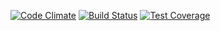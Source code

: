 [![Code Climate](https://codeclimate.com/github/MarlabsKochi/MyDoctor.png)](https://codeclimate.com/github/MarlabsKochi/MyDoctor)
 [![Build Status](https://travis-ci.org/MarlabsKochi/MyDoctor.png)](https://travis-ci.org/MarlabsKochi/MyDoctor)
 [![Test Coverage](https://codeclimate.com/github/MarlabsKochi/MyDoctor/badges/coverage.svg)](https://codeclimate.com/github/MarlabsKochi/MyDoctor/coverage)
